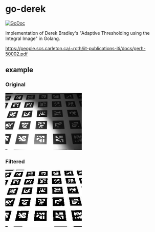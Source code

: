 go-derek
======================================================================

[![GoDoc](https://pkg.go.dev/badge/github.com/takumakei/go-derek)](https://godoc.org/github.com/takumakei/go-derek)

Implementation of Derek Bradley's "Adaptive Thresholding using the Integral Image" in Golang.

https://people.scs.carleton.ca/~roth/iit-publications-iti/docs/gerh-50002.pdf


example
----------------------------------------------------------------------

### Original

![sample.in.jpg](derekify/sample.in.jpg)

### Filtered

![sample.out.jpg](derekify/sample.out.jpg)

